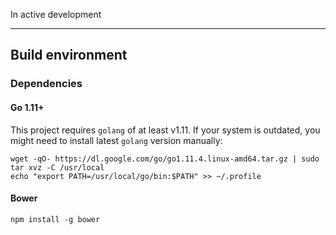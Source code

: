 In active development

---

## Build environment

### Dependencies

#### Go 1.11+

This project requires `golang` of at least v1.11. If your system is outdated, you might need to install latest `golang` version manually:

    wget -qO- https://dl.google.com/go/go1.11.4.linux-amd64.tar.gz | sudo tar xvz -C /usr/local
    echo "export PATH=/usr/local/go/bin:$PATH" >> ~/.profile

#### Bower

    npm install -g bower
